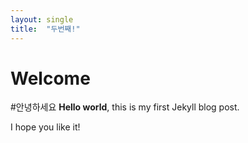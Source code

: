 ```yaml
---
layout: single
title:  "두번째!"
---
```


# Welcome
#안녕하세요
**Hello world**, this is my first Jekyll blog post.

I hope you like it!

